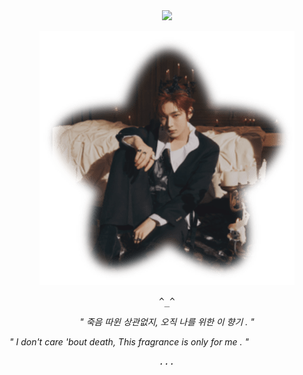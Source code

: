 
　<p align="center">![](https://komarev.com/ghpvc/?username=DAE-H0&label=🦊&color=3e231e)</p>

<p align="center"> 
<img src="3F03B6D9-43D7-4D91-9332-6964335D22D1-min.png">

<p align="center"> 
<tt><i> ^_^ </i></tt>
<p align="center"> 
<i>" 죽음 따윈 상관없지, 오직 나를 위한 이 향기 . "</i>

<i>" I don't care 'bout death, This fragrance is only for me . "</i>
<p align="center"> 
<tt><i>...</i></tt>
